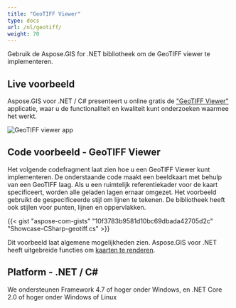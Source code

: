 ```yaml
---
title: "GeoTIFF Viewer"
type: docs
url: /nl/geotiff/
weight: 70
---
```


Gebruik de Aspose.GIS for .NET bibliotheek om de GeoTIFF viewer te implementeren.

## **Live voorbeeld**

Aspose.GIS voor .NET / C# presenteert u online gratis de ["GeoTIFF Viewer"](https://products.aspose.app/gis/viewer/geotiff) applicatie, waar u de functionaliteit en kwaliteit kunt onderzoeken waarmee het werkt.

![GeoTIFF viewer app](viewer.png)

## **Code voorbeeld - GeoTIFF Viewer**

Het volgende codefragment laat zien hoe u een GeoTIFF Viewer kunt implementeren. De onderstaande code maakt een beeldkaart met behulp van een GeoTIFF laag. Als u een ruimtelijk referentiekader voor de kaart specificeert, worden alle geladen lagen ernaar omgezet.
Het voorbeeld gebruikt de gespecificeerde stijl om lijnen te tekenen. De bibliotheek heeft ook stijlen voor punten, lijnen en oppervlakken.

{{< gist "aspose-com-gists" "10f3783b9581d10bc69dbada42705d2c" "Showcase-CSharp-geotiff.cs" >}}

Dit voorbeeld laat algemene mogelijkheden zien. Aspose.GIS voor .NET heeft uitgebreide functies om [kaarten te renderen](https://docs.aspose.com/gis/net/map-rendering/).

## **Platform - .NET / C#**

We ondersteunen Framework 4.7 of hoger onder Windows, en .NET Core 2.0 of hoger onder Windows of Linux
